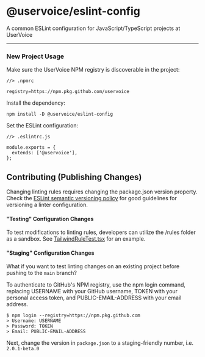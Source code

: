 # @uservoice/eslint-config

A common ESLint configuration for JavaScript/TypeScript projects at UserVoice

---

### New Project Usage

Make sure the UserVoice NPM registry is discoverable in the project:

```
//> .npmrc

registry=https://npm.pkg.github.com/uservoice
```

Install the dependency:

```
npm install -D @uservoice/eslint-config
```

Set the ESLint configuration:

```
//> .eslintrc.js

module.exports = {
  extends: ['@uservoice'],
};
```

## Contributing (Publishing Changes)

Changing linting rules requires changing the package.json version property. Check the
[ESLint semantic versioning policy](https://openbase.io/js/eslint-config-eslint/documentation#semantic-versioning-policy)
for good guidelines for versioning a linter configuration.

#### "Testing" Configuration Changes

To test modifications to linting rules, developers can utilize the /rules folder as a sandbox. See
[TailwindRuleTest.tsx](/rules/TailwindRuleTest.tsx) for an example.

#### "Staging" Configuration Changes

What if you want to test linting changes on an existing project before pushing to the `main` branch?

To authenticate to GitHub's NPM registry, use the npm login command, replacing USERNAME with your GitHub username, TOKEN
with your personal access token, and PUBLIC-EMAIL-ADDRESS with your email address.

```
$ npm login --registry=https://npm.pkg.github.com
> Username: USERNAME
> Password: TOKEN
> Email: PUBLIC-EMAIL-ADDRESS
```

Next, change the version in `package.json` to a staging-friendly number, i.e. `2.0.1-beta.0`

